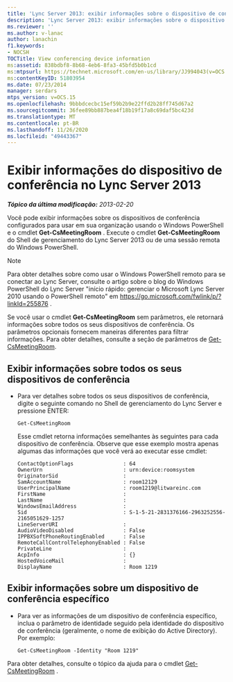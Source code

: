 ```yaml
---
title: 'Lync Server 2013: exibir informações sobre o dispositivo de conferência'
description: 'Lync Server 2013: exibir informações sobre o dispositivo de conferência.'
ms.reviewer: ''
ms.author: v-lanac
author: lanachin
f1.keywords:
- NOCSH
TOCTitle: View conferencing device information
ms:assetid: 838bdbf8-8b68-4eb6-8fa3-45bfd5b0b1cd
ms:mtpsurl: https://technet.microsoft.com/en-us/library/JJ994043(v=OCS.15)
ms:contentKeyID: 51803954
ms.date: 07/23/2014
manager: serdars
mtps_version: v=OCS.15
ms.openlocfilehash: 9bbbdcecbc15ef59b2b9e22ffd2b28ff745d67a2
ms.sourcegitcommit: 36fee89bb887bea4f18b19f17a8c69daf5bc423d
ms.translationtype: MT
ms.contentlocale: pt-BR
ms.lasthandoff: 11/26/2020
ms.locfileid: "49443367"
---
```

# <a name="view-conferencing-device-information-in-lync-server-2013"></a>Exibir informações do dispositivo de conferência no Lync Server 2013

<div data-xmlns="http://www.w3.org/1999/xhtml">

<div class="topic" data-xmlns="http://www.w3.org/1999/xhtml" data-msxsl="urn:schemas-microsoft-com:xslt" data-cs="https://msdn.microsoft.com/">

<div data-asp="https://msdn2.microsoft.com/asp">



</div>

<div id="mainSection">

<div id="mainBody">

<span> </span>

_**Tópico da última modificação:** 2013-02-20_

Você pode exibir informações sobre os dispositivos de conferência configurados para usar em sua organização usando o Windows PowerShell e o cmdlet **Get-CsMeetingRoom** . Execute o cmdlet **Get-CsMeetingRoom** do Shell de gerenciamento do Lync Server 2013 ou de uma sessão remota do Windows PowerShell.

<div>


> [!NOTE]  
> Para obter detalhes sobre como usar o Windows PowerShell remoto para se conectar ao Lync Server, consulte o artigo sobre o blog do Windows PowerShell do Lync Server "início rápido: gerenciar o Microsoft Lync Server 2010 usando o PowerShell remoto" em <A href="https://go.microsoft.com/fwlink/p/?linkid=255876">https://go.microsoft.com/fwlink/p/?linkId=255876</A> .



</div>

Se você usar o cmdlet **Get-CsMeetingRoom** sem parâmetros, ele retornará informações sobre todos os seus dispositivos de conferência. Os parâmetros opcionais fornecem maneiras diferentes para filtrar informações. Para obter detalhes, consulte a seção de parâmetros de [Get-CsMeetingRoom](https://docs.microsoft.com/powershell/module/skype/Get-CsMeetingRoom).

<div>


<div>

## <a name="viewing-information-about-all-your-conferencing-devices"></a>Exibir informações sobre todos os seus dispositivos de conferência

  - Para ver detalhes sobre todos os seus dispositivos de conferência, digite o seguinte comando no Shell de gerenciamento do Lync Server e pressione ENTER:
    
        Get-CsMeetingRoom
    
    Esse cmdlet retorna informações semelhantes às seguintes para cada dispositivo de conferência. Observe que esse exemplo mostra apenas algumas das informações que você verá ao executar esse cmdlet:
    
        ContactOptionFlags                : 64
        OwnerUrn                          : urn:device:roomsystem
        OriginatorSid                     :
        SamAccountName                    : room12129
        UserPrincipalName                 : room1219@litwareinc.com
        FirstName                         : 
        LastName                          :
        WindowsEmailAddress               :
        Sid                               : S-1-5-21-2831376166-2963252556-2165051629-1257
        LineServerURI                     :
        AudioVideoDisabled                : False
        IPPBXSoftPhoneRoutingEnabled      : False
        RemoteCallControlTelephonyEnabled : False
        PrivateLine                       :
        AcpInfo                           : {}
        HostedVoiceMail                   :
        DisplayName                       : Room 1219

</div>

<div>

## <a name="viewing-information-about-a-specific-conferencing-device"></a>Exibir informações sobre um dispositivo de conferência específico

  - Para ver as informações de um dispositivo de conferência específico, inclua o parâmetro de identidade seguido pela identidade do dispositivo de conferência (geralmente, o nome de exibição do Active Directory). Por exemplo:
    
        Get-CsMeetingRoom -Identity "Room 1219"

</div>

Para obter detalhes, consulte o tópico da ajuda para o cmdlet [Get-CsMeetingRoom](https://docs.microsoft.com/powershell/module/skype/Get-CsMeetingRoom) .

</div>

</div>

<span> </span>

</div>

</div>

</div>

